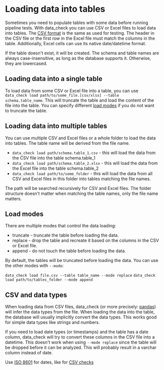 # Loading data into tables

Sometimes you need to populate tables with some data before running pipeline tests. With data_check you can use CSV or Excel files to load data into tables. The [CSV format](csv_checks.md#csv-format) is the same as used for testing. The header in the CSV file or the first row in the Excel file must match the columns in the table. Additionally, Excel cells can use its native date/datetime format.

If the table doesn't exist, it will be created. The schema and table names are always case-insensitive, as long as the database supports it. Otherwise, they are lowercased.

## Loading data into a single table

To load data from some CSV or Excel file into a table, you can use `data_check load path/to/some_file.[csv/xlsx] --table schema.table_name`. This will truncate the table and load the content of the file into the table. You can specify different [load modes](#load-modes) if you do not want to truncate the table.

## Loading data into multiple tables

You can use multiple CSV and Excel files or a whole folder to load the data into tables. The table name will be derived from the file name.

* `data_check load path/schema.table_1.csv` - this will load the data from the CSV file into the table schema.table_1
* `data_check load path/schema.table_2.xlsx` - this will load the data from the Excel file into the table schema.table_2
* `data_check load path/to/some_folder` - this will load the data from all CSV and Excel files in this folder into tables matching the file names.

The path will be searched recursively for CSV and Excel files. The folder structure doesn't matter when matching the table names, only the file name matters.

## Load modes

There are multiple modes that control the data loading:

* truncate - truncate the table before loading the data.
* replace - drop the table and recreate it based on the columns in the CSV or Excel file.
* append - do not touch the table before loading the data.

By default, the tables will be truncated before loading the data. You can use the other modes with `--mode`:

`data_check load file.csv --table table_name --mode replace`
`data_check load path/to/tables_folder --mode append`

## CSV and data types

When loading data from CSV files, data_check (or more precisely: [pandas](https://pandas.pydata.org/)) will infer the data types from the file.
When loading the data into the table, the database will usually implicitly convert the data types.
This works good for simple data types like strings and numbers.

If you need to load date types (or timestamps) and the table has a date column, data_check will try to convert these columns in the CSV file into a datetime.
This doesn't work when using `--mode replace` since the table will be dropped before it can be analyzed. This will probably result in a varchar column instead of date.

Use [ISO 8601](https://en.wikipedia.org/wiki/ISO_8601) for dates, like for [CSV checks](csv_checks.md#csv-format)
